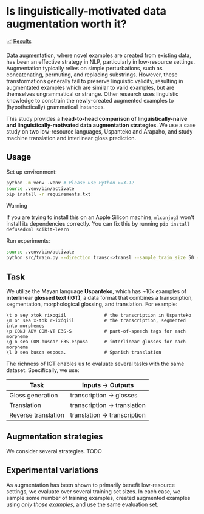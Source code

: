 # Is linguistically-motivated data augmentation worth it?

📈 [Results](https://wandb.ai/augmorph?shareProfileType=copy)

[Data augmentation](https://arxiv.org/abs/2105.03075), where novel examples are created from existing data, has been an effective strategy in NLP, particularly in low-resource settings. Augmentation typically relies on simple perturbations, such as concatenating, permuting, and replacing substrings. However, these transformations generally fail to preserve linguistic validity, resulting in augmentated examples which are similar to valid examples, but are themselves ungrammatical or strange. Other research uses linguistic knowledge to constrain the newly-created augmented examples to (hypothetically) grammatical instances. 

This study provides a **head-to-head comparison of linguistically-naive and linguistically-motivated data augmentation strategies**. We use a case study on two low-resource languages, Uspanteko and Arapaho, and study machine translation and interlinear gloss prediction. 


## Usage

Set up environment:

```bash
python -m venv .venv # Please use Python >=3.12
source .venv/bin/activate
pip install -r requirements.txt
```

> [!WARNING]
> If you are trying to install this on an Apple Silicon machine, `mlconjug3` won't install its dependencies correctly.
> You can fix this by running `pip install defusedxml scikit-learn `

Run experiments:

```bash
source .venv/bin/activate
python src/train.py --direction transc->transl --sample_train_size 50 --seed 0
```

## Task

We utilize the Mayan language **Uspanteko**, which has ~10k examples of **interlinear glossed text (IGT)**, a data format that combines a transcription, segmentation, morphological glossing, and translation. For example:

```
\t o sey xtok rixoqiil              # the transcription in Uspanteko
\m o' sea x-tok r-ixóqiil           # the transcription, segmented into morphemes
\p CONJ ADV COM-VT E3S-S            # part-of-speech tags for each morpheme
\g o sea COM-buscar E3S-esposa      # interlinear glosses for each morpheme
\l O sea busca esposa.              # Spanish translation
```

The richness of IGT enables us to evaluate several tasks with the same dataset. Specifically, we use:

| Task                | Inputs -> Outputs            |
| ------------------- | ---------------------------- |
| Gloss generation    | transcription -> glosses     |
| Translation         | transcription -> translation |
| Reverse translation | translation -> transcription |

## Augmentation strategies

We consider several strategies. TODO

## Experimental variations

As augmentation has been shown to primarily benefit low-resource settings, we evaluate over several training set sizes. In each case, we sample some number of training examples, created augmented examples using _only those examples_, and use the same evaluation set.
